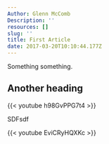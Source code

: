 ```yaml
---
Author: Glenn McComb
Description: ''
resources: []
slug: ''
title: First Article
date: 2017-03-20T10:10:44.177Z
---
```


Something something.

## Another heading

{{< youtube h98GvPPG7t4 >}}

SDFsdf

{{< youtube EviCRyHQXKc >}}

